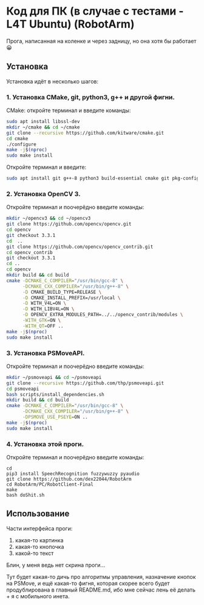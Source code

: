 # Код для ПК (в случае с тестами - L4T Ubuntu) (RobotArm)

Прога, написанная на коленке и через задницу, но она хотя бы работает :grinning:

## Установка
Установка идёт в несколько шагов:
### 1. Установка CMake, git, python3, g++ и другой фигни.
CMake: откройте терминал и введите команды:
```sh
sudo apt install libssl-dev
mkdir ~/cmake && cd ~/cmake
git clone --recursive https://github.com/kitware/cmake.git
cd cmake
./configure
make -j$(nproc)
sudo make install
```
Откройте терминал и введите:
```sh
sudo apt install git g++-8 python3 build-essential cmake git pkg-config libgtk-3-dev libavcodec-dev libavformat-dev libswscale-dev libv4l-dev libxvidcore-dev libx264-dev libjpeg-dev libpng-dev libtiff-dev gfortran openexr libatlas-base-dev python3-dev python3-numpy libtbb2 libtbb-dev libdc1394-22-dev libudev-dev libbluetooth-dev libusb-dev libhidapi-dev libglm-dev libepoxy-dev portaudio19-dev
```
### 2. Установка OpenCV 3.
Откройте терминал и поочерёдно введите команды:
```sh
mkdir ~/opencv3 && cd ~/opencv3
git clone https://github.com/opencv/opencv.git
cd opencv
git checkout 3.3.1
cd  ..
git clone https://github.com/opencv/opencv_contrib.git
cd opencv_contrib
git checkout 3.3.1
cd ..
cd opencv
mkdir build && cd build
cmake -DCMAKE_C_COMPILER="/usr/bin/gcc-8" \
      -DCMAKE_CXX_COMPILER="/usr/bin/g++-8" \
      -D CMAKE_BUILD_TYPE=RELEASE \
      -D CMAKE_INSTALL_PREFIX=/usr/local \
      -D WITH_V4L=ON \
      -D WITH_LIBV4L=ON \
      -D OPENCV_EXTRA_MODULES_PATH=../../opencv_contrib/modules \
      -WITH_GTK=ON \
      -WITH_QT=OFF ..
make -j$(nproc)
sudo make install
```
### 3. Установка PSMoveAPI.
Откройте терминал и поочерёдно введите команды:
```sh
mkdir ~/psmoveapi && cd ~/psmoveapi
git clone --recursive https://github.com/thp/psmoveapi.git
cd psmoveapi
bash scripts/install_dependencies.sh
mkdir build && cd build
cmake -DCMAKE_C_COMPILER="/usr/bin/gcc-8" \
      -DCMAKE_CXX_COMPILER="/usr/bin/g++-8" \
      -DPSMOVE_USE_PSEYE=ON ..
make -j$(nproc)
sudo make install
```
### 4. Установка этой проги.
Откройте терминал и поочерёдно введите команды:
```
cd
pip3 install SpeechRecognition fuzzywuzzy pyaudio
git clone https://github.com/dex22044/RobotArm
cd RobotArm/PC/RobotClient-Final
make
bash doShit.sh
```
## Использование
Части интерфейса проги:
1. какая-то картинка
2. какая-то кнопочка
3. какой-то текст

Блин, у меня ведь нет скрина проги...

Тут будет какая-то дичь про алгоритмы управления, назначение кнопок на PSMove, и ещё какая-то фигня, которая скорее всего будет продублирована в главный README.md, ибо мне сейчас лень её делать + я с мобильного инета.
